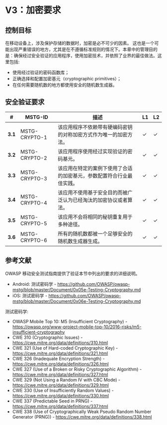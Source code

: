 # V3：加密要求

## 控制目标

在移动设备上，涉及保护存储的数据时，加密是必不可少的因素。 这也是一个可能出现严重错误的地方，尤其是在不遵循标准规则的情况下。本章中的管理目的是：确保经过安全验证的应用程序，使用加密技术，并依照了业界的最佳做法。这里包括:

- 使用经过验证的密码函数库；
- 正确选择和配置加密基元（cryptographic primitives）；
- 在任何需要随机数的地方都使用安全的随机数生成器。

## 安全验证要求

| # | MSTG-ID | 描述 | L1 | L2 |
| -- | -------- | ---------------------- | - | - |
| **3.1** | MSTG-CRYPTO-1 | 该应用程序不依赖带有硬编码密钥的对称加密方式作为唯一的加密方法。 | ✓ | ✓ |
| **3.2** | MSTG-CRYPTO-2 | 该应用程序使用经过实现验证的密码基元。 | ✓ | ✓ |
| **3.3** | MSTG-CRYPTO-3 | 该应用在特定的案例下使用了合适的加密基元，参数配置符合行业最佳实践。 | ✓ | ✓ |
| **3.4** | MSTG-CRYPTO-4 | 该应用不使用基于安全目的而被广泛认为已经淘汰的加密协议或者算法。  | ✓ | ✓ |
| **3.5** | MSTG-CRYPTO-5 | 该应用不会将相同的秘钥重复用于多种途径。  | ✓ | ✓ |
| **3.6** | MSTG-CRYPTO-6 | 所有的随机数都被一个足够安全的随机数生成器生成。 | ✓ | ✓ |

## 参考文献

OWASP 移动安全测试指南提供了验证本节中列出的要求的详细说明。

- Android: 测试密码学 - <https://github.com/OWASP/owasp-mstg/blob/master/Document/0x05e-Testing-Cryptography.md>
- iOS: 测试密码学 - <https://github.com/OWASP/owasp-mstg/blob/master/Document/0x06e-Testing-Cryptography.md>

测试密码学:

- OWASP Mobile Top 10: M5 (Insufficient Cryptography) - <https://owasp.org/www-project-mobile-top-10/2016-risks/m5-insufficient-cryptography>
- CWE 310 (Cryptographic Issues) - <https://cwe.mitre.org/data/definitions/310.html>
- CWE 321 (Use of Hard-coded Cryptographic Key) - <https://cwe.mitre.org/data/definitions/321.html>
- CWE 326 (Inadequate Encryption Strength) - <https://cwe.mitre.org/data/definitions/326.html>
- CWE 327 (Use of a Broken or Risky Cryptographic Algorithm) - <https://cwe.mitre.org/data/definitions/327.html>
- CWE 329 (Not Using a Random IV with CBC Mode) - <https://cwe.mitre.org/data/definitions/329.html>
- CWE 330 (Use of Insufficiently Random Values) - <https://cwe.mitre.org/data/definitions/330.html>
- CWE 337 (Predictable Seed in PRNG) - <https://cwe.mitre.org/data/definitions/337.html>
- CWE 338 (Use of Cryptographically Weak Pseudo Random Number Generator (PRNG)) - <https://cwe.mitre.org/data/definitions/338.html>
